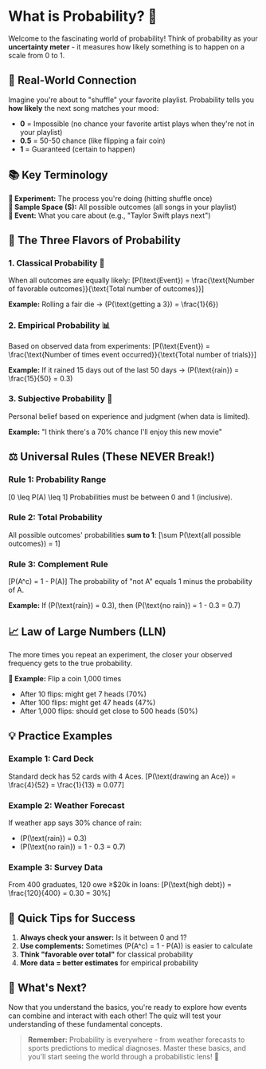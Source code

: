 # What is Probability? 🎲

Welcome to the fascinating world of probability! Think of probability as your **uncertainty meter** - it measures how likely something is to happen on a scale from 0 to 1.

## 🎯 Real-World Connection

Imagine you're about to "shuffle" your favorite playlist. Probability tells you **how likely** the next song matches your mood:
- **0** = Impossible (no chance your favorite artist plays when they're not in your playlist)
- **0.5** = 50-50 chance (like flipping a fair coin)  
- **1** = Guaranteed (certain to happen)

## 📚 Key Terminology

**🔬 Experiment:** The process you're doing (hitting shuffle once)  
**🌌 Sample Space \(S\):** All possible outcomes (all songs in your playlist)  
**🎯 Event:** What you care about (e.g., "Taylor Swift plays next")

## 🎨 The Three Flavors of Probability

### 1. **Classical Probability** 🧮
When all outcomes are equally likely:
\[P(\text{Event}) = \frac{\text{Number of favorable outcomes}}{\text{Total number of outcomes}}\]

**Example:** Rolling a fair die → \(P(\text{getting a 3}) = \frac{1}{6}\)

### 2. **Empirical Probability** 📊
Based on observed data from experiments:
\[P(\text{Event}) = \frac{\text{Number of times event occurred}}{\text{Total number of trials}}\]

**Example:** If it rained 15 days out of the last 50 days → \(P(\text{rain}) = \frac{15}{50} = 0.3\)

### 3. **Subjective Probability** 🧠
Personal belief based on experience and judgment (when data is limited).

**Example:** "I think there's a 70% chance I'll enjoy this new movie"

## ⚖️ Universal Rules (These NEVER Break!)

### Rule 1: Probability Range
\[0 \leq P(A) \leq 1\]
Probabilities must be between 0 and 1 (inclusive).

### Rule 2: Total Probability
All possible outcomes' probabilities **sum to 1**:
\[\sum P(\text{all possible outcomes}) = 1\]

### Rule 3: Complement Rule
\[P(A^c) = 1 - P(A)\]
The probability of "not A" equals 1 minus the probability of A.

**Example:** If \(P(\text{rain}) = 0.3\), then \(P(\text{no rain}) = 1 - 0.3 = 0.7\)

## 📈 Law of Large Numbers (LLN)

The more times you repeat an experiment, the closer your observed frequency gets to the true probability.

**🎯 Example:** Flip a coin 1,000 times
- After 10 flips: might get 7 heads (70%)
- After 100 flips: might get 47 heads (47%)  
- After 1,000 flips: should get close to 500 heads (50%)

## 💡 Practice Examples

### Example 1: Card Deck
Standard deck has 52 cards with 4 Aces.
\[P(\text{drawing an Ace}) = \frac{4}{52} = \frac{1}{13} ≈ 0.077\]

### Example 2: Weather Forecast  
If weather app says 30% chance of rain:
- \(P(\text{rain}) = 0.3\)
- \(P(\text{no rain}) = 1 - 0.3 = 0.7\)

### Example 3: Survey Data
From 400 graduates, 120 owe ≥$20k in loans:
\[P(\text{high debt}) = \frac{120}{400} = 0.30 = 30\%\]

## 🎯 Quick Tips for Success

1. **Always check your answer:** Is it between 0 and 1?
2. **Use complements:** Sometimes \(P(A^c) = 1 - P(A)\) is easier to calculate
3. **Think "favorable over total"** for classical probability
4. **More data = better estimates** for empirical probability

## 🚀 What's Next?

Now that you understand the basics, you're ready to explore how events can combine and interact with each other! The quiz will test your understanding of these fundamental concepts.

> **Remember:** Probability is everywhere - from weather forecasts to sports predictions to medical diagnoses. Master these basics, and you'll start seeing the world through a probabilistic lens! 🌟
